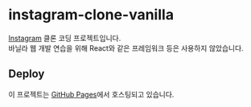 # instagram-clone-vanilla

[Instagram](https://www.instagram.com) 클론 코딩 프로젝트입니다.\
바닐라 웹 개발 연습을 위해 React와 같은 프레임워크 등은 사용하지 않았습니다.

## Deploy

이 프로젝트는 [GitHub Pages](https://WhiteKr.github.io/CloneInstagram)에서 호스팅되고 있습니다.
